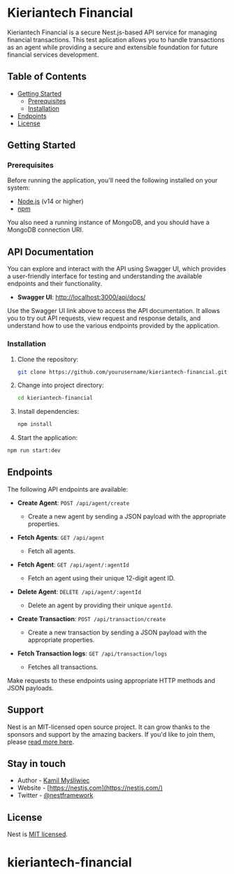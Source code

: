 # Kieriantech Financial

Kieriantech Financial is a secure Nest.js-based API service for managing financial transactions. This test aplication allows you to handle transactions as an agent while providing a secure and extensible foundation for future financial services development.

## Table of Contents

- [Getting Started](#getting-started)
  - [Prerequisites](#prerequisites)
  - [Installation](#installation)
- [Endpoints](#endpoints)
- [License](#license)

## Getting Started

### Prerequisites

Before running the application, you'll need the following installed on your system:

- [Node.js](https://nodejs.org/) (v14 or higher)
- [npm](https://www.npmjs.com/)

You also need a running instance of MongoDB, and you should have a MongoDB connection URI.

## API Documentation

You can explore and interact with the API using Swagger UI, which provides a user-friendly interface for testing and understanding the available endpoints and their functionality.

- **Swagger UI**: [http://localhost:3000/api/docs/](http://localhost:3000/api/docs/)

Use the Swagger UI link above to access the API documentation. It allows you to try out API requests, view request and response details, and understand how to use the various endpoints provided by the application.

### Installation

1. Clone the repository:

   ```bash
   git clone https://github.com/yourusername/kieriantech-financial.git
   ```

2. Change into project directory:

   ```bash
   cd kieriantech-financial
   ```

3. Install dependencies:

   ```bash
   npm install
   ```

4. Start the application:

```bash
npm run start:dev
```

## Endpoints

The following API endpoints are available:

- **Create Agent**: `POST /api/agent/create`

  - Create a new agent by sending a JSON payload with the appropriate properties.

- **Fetch Agents**: `GET /api/agent`

  - Fetch all agents.

- **Fetch Agent**: `GET /api/agent/:agentId`

  - Fetch an agent using their unique 12-digit agent ID.

- **Delete Agent**: `DELETE /api/agent/:agentId`

  - Delete an agent by providing their unique `agentId`.

- **Create Transaction**: `POST /api/transaction/create`

  - Create a new transaction by sending a JSON payload with the appropriate properties.

- **Fetch Transaction logs**: `GET /api/transaction/logs`

  - Fetches all transactions.

Make requests to these endpoints using appropriate HTTP methods and JSON payloads.

## Support

Nest is an MIT-licensed open source project. It can grow thanks to the sponsors and support by the amazing backers. If you'd like to join them, please [read more here](https://docs.nestjs.com/support).

## Stay in touch

- Author - [Kamil Myśliwiec](https://kamilmysliwiec.com)
- Website - [https://nestjs.com](https://nestjs.com/)
- Twitter - [@nestframework](https://twitter.com/nestframework)

## License

Nest is [MIT licensed](LICENSE).

# kieriantech-financial
